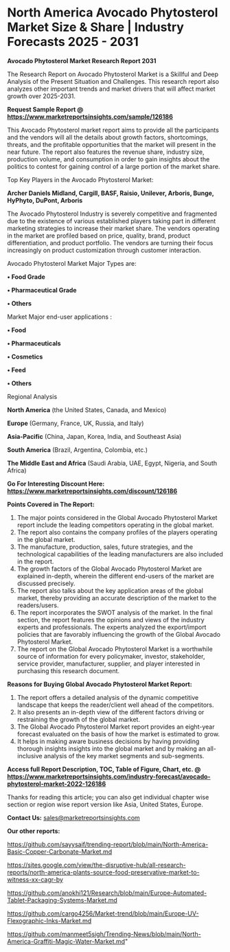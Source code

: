 # North America Avocado Phytosterol Market Size & Share | Industry Forecasts 2025 - 2031

<strong>Avocado Phytosterol Market Research Report 2031</strong>

The Research Report on Avocado Phytosterol Market is a Skillful and Deep Analysis of the Present Situation and Challenges. This research report also analyzes other important trends and market drivers that will affect market growth over 2025-2031.

<strong>Request Sample Report @ <a href=https://www.marketreportsinsights.com/sample/126186>https://www.marketreportsinsights.com/sample/126186</a></strong>

This Avocado Phytosterol market report aims to provide all the participants and the vendors will all the details about growth factors, shortcomings, threats, and the profitable opportunities that the market will present in the near future. The report also features the revenue share, industry size, production volume, and consumption in order to gain insights about the politics to contest for gaining control of a large portion of the market share.

Top Key Players in the Avocado Phytosterol Market:

<strong>Archer Daniels Midland, Cargill, BASF, Raisio, Unilever, Arboris, Bunge, HyPhyto, DuPont, Arboris</strong>

The Avocado Phytosterol Industry is severely competitive and fragmented due to the existence of various established players taking part in different marketing strategies to increase their market share. The vendors operating in the market are profiled based on price, quality, brand, product differentiation, and product portfolio. The vendors are turning their focus increasingly on product customization through customer interaction.

Avocado Phytosterol Market Major Types are:

<strong>• Food Grade

• Pharmaceutical Grade

• Others</strong>

Market Major end-user applications :

<strong>• Food

• Pharmaceuticals

• Cosmetics

• Feed

• Others</strong>

Regional Analysis

</u><strong><b>North America</b></strong> (the United States, Canada, and Mexico)

<strong><b>Europe </b></strong>(Germany, France, UK, Russia, and Italy)

<strong><b>Asia-Pacific</b></strong> (China, Japan, Korea, India, and Southeast Asia)

<strong><b>South America</b></strong> (Brazil, Argentina, Colombia, etc.)

<strong><b>The Middle East and Africa</b></strong> (Saudi Arabia, UAE, Egypt, Nigeria, and South Africa)

<strong>Go For Interesting Discount Here: <a href=https://www.marketreportsinsights.com/discount/126186>https://www.marketreportsinsights.com/discount/126186</a></strong>

<strong>Points Covered in The Report:</strong>
<ol>
  <li>The major points considered in the Global Avocado Phytosterol Market report include the leading competitors operating in the global market.</li>
  <li>The report also contains the company profiles of the players operating in the global market.</li>
  <li>The manufacture, production, sales, future strategies, and the technological capabilities of the leading manufacturers are also included in the report.</li>
  <li>The growth factors of the Global Avocado Phytosterol Market are explained in-depth, wherein the different end-users of the market are discussed precisely.</li>
  <li>The report also talks about the key application areas of the global market, thereby providing an accurate description of the market to the readers/users.</li>
  <li>The report incorporates the SWOT analysis of the market. In the final section, the report features the opinions and views of the industry experts and professionals. The experts analyzed the export/import policies that are favorably influencing the growth of the Global Avocado Phytosterol Market.</li>
  <li>The report on the Global Avocado Phytosterol Market is a worthwhile source of information for every policymaker, investor, stakeholder, service provider, manufacturer, supplier, and player interested in purchasing this research document.</li>
</ol>
<strong>Reasons for Buying Global Avocado Phytosterol Market Report:</strong>

<ol>
  <li>The report offers a detailed analysis of the dynamic competitive landscape that keeps the reader/client well ahead of the competitors.</li>
  <li>It also presents an in-depth view of the different factors driving or restraining the growth of the global market.</li>
  <li>The Global Avocado Phytosterol Market report provides an eight-year forecast evaluated on the basis of how the market is estimated to grow.</li>
  <li>It helps in making aware business decisions by having providing thorough insights insights into the global market and by making an all-inclusive analysis of the key market segments and sub-segments.</li>
</ol>
<strong>Access full Report Description, TOC, Table of Figure, Chart, etc. @ <a href=https://www.marketreportsinsights.com/industry-forecast/avocado-phytosterol-market-2022-126186>https://www.marketreportsinsights.com/industry-forecast/avocado-phytosterol-market-2022-126186</a></strong>


Thanks for reading this article; you can also get individual chapter wise section or region wise report version like Asia, United States, Europe.

<strong>Contact Us:</strong>
sales@marketreportsinsights.com

<strong>Our other reports:</strong>

<a href=https://github.com/sayysaif/trending-report/blob/main/North-America-Basic-Copper-Carbonate-Market.md>https://github.com/sayysaif/trending-report/blob/main/North-America-Basic-Copper-Carbonate-Market.md</a>

<a href=https://sites.google.com/view/the-disruptive-hub/all-research-reports/north-america-plants-source-food-preservative-market-to-witness-xx-cagr-by>https://sites.google.com/view/the-disruptive-hub/all-research-reports/north-america-plants-source-food-preservative-market-to-witness-xx-cagr-by</a>

<a href=https://github.com/anokhi121/Research/blob/main/Europe-Automated-Tablet-Packaging-Systems-Market.md>https://github.com/anokhi121/Research/blob/main/Europe-Automated-Tablet-Packaging-Systems-Market.md</a>

<a href=https://github.com/cargo4256/Market-trend/blob/main/Europe-UV-Flexographic-Inks-Market.md>https://github.com/cargo4256/Market-trend/blob/main/Europe-UV-Flexographic-Inks-Market.md</a>

<a href=https://github.com/manmeet5sigh/Trending-News/blob/main/North-America-Graffiti-Magic-Water-Market.md>https://github.com/manmeet5sigh/Trending-News/blob/main/North-America-Graffiti-Magic-Water-Market.md</a>"
